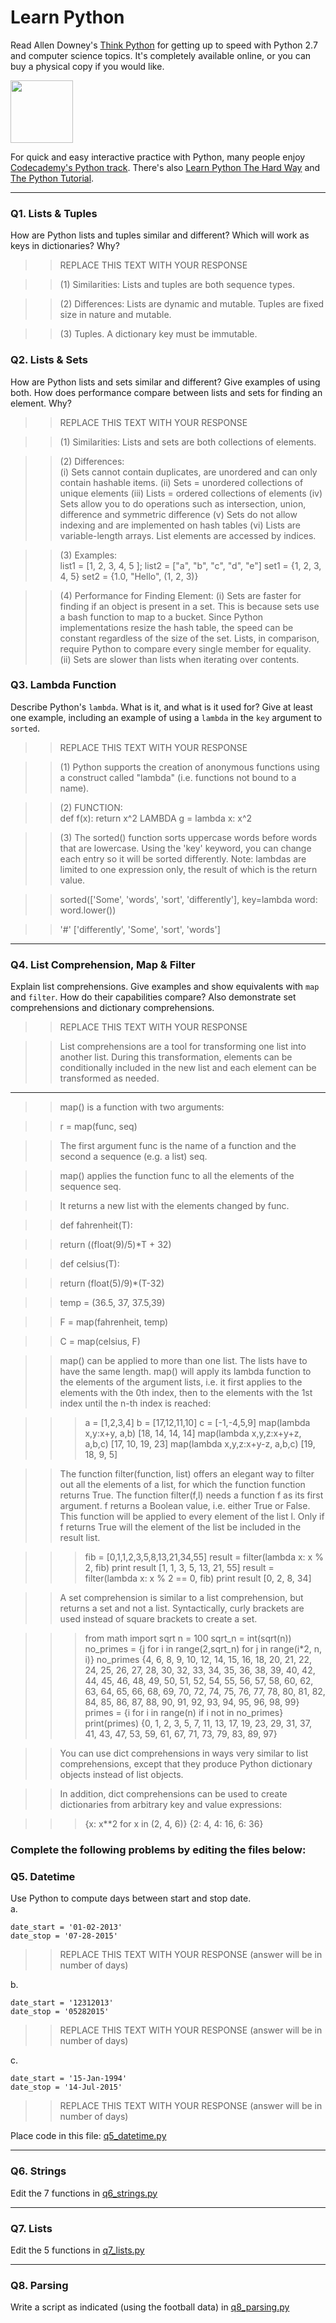 # Learn Python

Read Allen Downey's [Think Python](http://www.greenteapress.com/thinkpython/) for getting up to speed with Python 2.7 and computer science topics. It's completely available online, or you can buy a physical copy if you would like.

<a href="http://www.greenteapress.com/thinkpython/"><img src="img/think_python.png" style="width: 100px;" target="_blank"></a>

For quick and easy interactive practice with Python, many people enjoy [Codecademy's Python track](http://www.codecademy.com/en/tracks/python). There's also [Learn Python The Hard Way](http://learnpythonthehardway.org/book/) and [The Python Tutorial](https://docs.python.org/2/tutorial/).

---

### Q1. Lists &amp; Tuples

How are Python lists and tuples similar and different? Which will work as keys in dictionaries? Why?

>> REPLACE THIS TEXT WITH YOUR RESPONSE

>> (1) Similarities:  Lists and tuples are both sequence types.

>> (2) Differences:  Lists are dynamic and mutable. Tuples are fixed size in nature and mutable.  

>> (3) Tuples.  A dictionary key must be immutable.


### Q2. Lists &amp; Sets

How are Python lists and sets similar and different? Give examples of using both. How does performance compare between lists and sets for finding an element. Why?

>> REPLACE THIS TEXT WITH YOUR RESPONSE

>> (1) Similarities:  Lists and sets are both collections of elements.  

>> (2) Differences:  
(i) Sets cannot contain duplicates, are unordered and can only contain hashable items.
(ii) Sets = unordered collections of unique elements
(iii) Lists = ordered collections of elements
(iv) Sets allow you to do operations such as intersection, union, difference and symmetric difference
(v) Sets do not allow indexing and are implemented on hash tables
(vi) Lists are variable-length arrays.  List elements are accessed by indices.  

>> (3) Examples:  
list1 = [1, 2, 3, 4, 5 ];
list2 = ["a", "b", "c", "d", "e"]
set1 = {1, 2, 3, 4, 5}
set2 = {1.0, "Hello", (1, 2, 3)}

>> (4) Performance for Finding Element:
(i) Sets are faster for finding if an object is present in a set.  This is because sets use a bash function to map to a bucket. Since Python implementations resize the hash table, the speed can be constant regardless of the size of the set.  Lists, in comparison, require Python to compare every single member for equality.  
(ii) Sets are slower than lists when iterating over contents.      


### Q3. Lambda Function

Describe Python's `lambda`. What is it, and what is it used for? Give at least one example, including an example of using a `lambda` in the `key` argument to `sorted`.

>> REPLACE THIS TEXT WITH YOUR RESPONSE

>> (1) Python supports the creation of anonymous functions using a construct called "lambda" (i.e. functions not bound to a name).

>> (2) FUNCTION:  
def f(x): 
  return x^2
>> LAMBDA
g = lambda x: x^2

>> (3) The sorted() function sorts uppercase words before words that are lowercase.
>> Using the 'key' keyword, you can change each entry so it will be sorted differently.
>> Note: lambdas are limited to one expression only, the result of which is the return value.

>> sorted(['Some', 'words', 'sort', 'differently'], key=lambda word: word.lower())

>> '#' ['differently', 'Some', 'sort', 'words']

---

### Q4. List Comprehension, Map &amp; Filter

Explain list comprehensions. Give examples and show equivalents with `map` and `filter`. How do their capabilities compare? Also demonstrate set comprehensions and dictionary comprehensions.

>> REPLACE THIS TEXT WITH YOUR RESPONSE

>> List comprehensions are a tool for transforming one list into another list.  During this transformation, elements can be conditionally included in the new list and each element can be transformed as needed.
---

>> map() is a function with two arguments:

>> r = map(func, seq)

>> The first argument func is the name of a function and the second a sequence (e.g. a list) seq. 

>> map() applies the function func to all the elements of the sequence seq. 

>> It returns a new list with the elements changed by func.

>>    def fahrenheit(T):

>>    return ((float(9)/5)*T + 32)

>>    def celsius(T):

>>    return (float(5)/9)*(T-32)

>>    temp = (36.5, 37, 37.5,39)

>>    F = map(fahrenheit, temp)

>>    C = map(celsius, F)

>> map() can be applied to more than one list. The lists have to have the same length. map() will apply its lambda function to the elements of the argument lists, i.e. it first applies to the elements with the 0th index, then to the elements with the 1st index until the n-th index is reached:

>>> a = [1,2,3,4]
>>> b = [17,12,11,10]
>>> c = [-1,-4,5,9]
>>> map(lambda x,y:x+y, a,b)
[18, 14, 14, 14]
>>> map(lambda x,y,z:x+y+z, a,b,c)
[17, 10, 19, 23]
>>> map(lambda x,y,z:x+y-z, a,b,c)
[19, 18, 9, 5]

>> The function filter(function, list) offers an elegant way to filter out all the elements of a list, for which the function function returns True. 
The function filter(f,l) needs a function f as its first argument. f returns a Boolean value, i.e. either True or False. This function will be applied to every element of the list l. Only if f returns True will the element of the list be included in the result list.

>>> fib = [0,1,1,2,3,5,8,13,21,34,55]
>>> result = filter(lambda x: x % 2, fib)
>>> print result
[1, 1, 3, 5, 13, 21, 55]
>>> result = filter(lambda x: x % 2 == 0, fib)
>>> print result
[0, 2, 8, 34]


>> A set comprehension is similar to a list comprehension, but returns a set and not a list. Syntactically, curly brackets are used instead of square brackets to create a set.

>>> from math import sqrt
>>> n = 100
>>> sqrt_n = int(sqrt(n))
>>> no_primes = {j for i in range(2,sqrt_n) for j in range(i*2, n, i)}
>>> no_primes
{4, 6, 8, 9, 10, 12, 14, 15, 16, 18, 20, 21, 22, 24, 25, 26, 27, 28, 30, 32, 33, 34, 35, 36, 38, 39, 40, 42, 44, 45, 46, 48, 49, 50, 51, 52, 54, 55, 56, 57, 58, 60, 62, 63, 64, 65, 66, 68, 69, 70, 72, 74, 75, 76, 77, 78, 80, 81, 82, 84, 85, 86, 87, 88, 90, 91, 92, 93, 94, 95, 96, 98, 99}
>>> primes = {i for i in range(n) if i not in no_primes}
>>> print(primes)
{0, 1, 2, 3, 5, 7, 11, 13, 17, 19, 23, 29, 31, 37, 41, 43, 47, 53, 59, 61, 67, 71, 73, 79, 83, 89, 97}

>> You can use dict comprehensions in ways very similar to list comprehensions, except that they produce Python dictionary objects instead of list objects.

>> In addition, dict comprehensions can be used to create dictionaries from arbitrary key and value expressions:

>>> {x: x**2 for x in (2, 4, 6)}
{2: 4, 4: 16, 6: 36}


### Complete the following problems by editing the files below:

### Q5. Datetime
Use Python to compute days between start and stop date.   
a.  

```
date_start = '01-02-2013'    
date_stop = '07-28-2015'
```

>> REPLACE THIS TEXT WITH YOUR RESPONSE (answer will be in number of days)

b.  
```
date_start = '12312013'  
date_stop = '05282015'  
```

>> REPLACE THIS TEXT WITH YOUR RESPONSE (answer will be in number of days)

c.  
```
date_start = '15-Jan-1994'      
date_stop = '14-Jul-2015'  
```

>> REPLACE THIS TEXT WITH YOUR RESPONSE  (answer will be in number of days)

Place code in this file: [q5_datetime.py](python/q5_datetime.py)

---

### Q6. Strings
Edit the 7 functions in [q6_strings.py](python/q6_strings.py)

---

### Q7. Lists
Edit the 5 functions in [q7_lists.py](python/q7_lists.py)

---

### Q8. Parsing
Write a script as indicated (using the football data) in [q8_parsing.py](python/q8_parsing.py)





